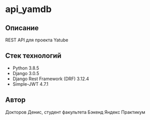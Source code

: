 # api_yamdb

## Описание
REST API для проекта Yatube

## Стек технологий
- Python 3.8.5
- Django 3.0.5
- Django Rest Framework (DRF) 3.12.4
- Simple-JWT 4.7.1

## Автор
Докторов Денис, студент факультета Бэкенд Яндекс Практикум
